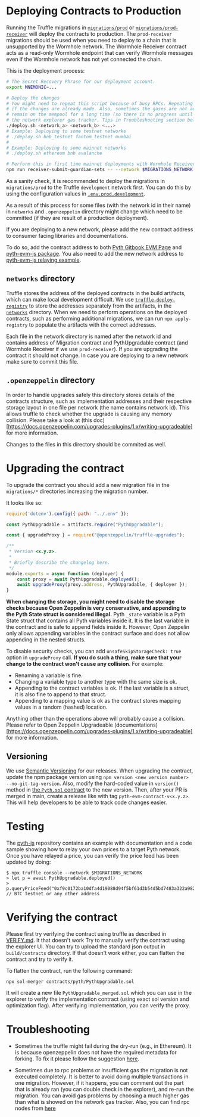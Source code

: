 # Deploying Contracts to Production

Running the Truffle migrations in [`migrations/prod`](migrations/prod) or [`migrations/prod-receiver`](migrations/prod-receiver/) will deploy the contracts to production. The `prod-receiver` migrations should be used when you need to deploy to a chain that is unsupported by the Wormhole network. The Wormhole Receiver contract acts as a read-only Wormhole endpoint that can verify Wormhole messages even if the Wormhole network has not yet connected the chain.

This is the deployment process:

```bash
# The Secret Recovery Phrase for our deployment account.
export MNEMONIC=...

# Deploy the changes
# You might need to repeat this script because of busy RPCs. Repeating would not cause any problem even
# if the changes are already made. Also, sometimes the gases are not adjusted and it will cause the tx to
# remain on the mempool for a long time (so there is no progress until timeout). Please update them with
# the network explorer gas tracker. Tips in Troubleshooting section below can help in case of any error.
./deploy.sh <network_a> <network_b> <...>
# Example: Deploying to some testnet networks
# ./deploy.sh bnb_testnet fantom_testnet mumbai
#
# Example: Deploying to some mainnet networks
# ./deploy.sh ethereum bnb avalanche

# Perform this in first time mainnet deployments with Wormhole Receiver. (Or when guardian sets are upgraded)
npm run receiver-submit-guardian-sets -- --network $MIGRATIONS_NETWORK
```

As a sanity check, it is recommended to deploy the  migrations in `migrations/prod` to the Truffle `development` network first. You can do this by using the configuration values in [`.env.prod.development`](.env.prod.development).

As a result of this process for some files (with the network id in their name) in `networks` and `.openzeppelin` directory might change which need to be committed (if they are result of a production deployment).

If you are deploying to a new network, please add the new contract address to consumer facing libraries and documentations.

To do so, add the contract address to both [Pyth Gitbook EVM Page](https://github.com/pyth-network/pyth-gitbook/blob/main/consumers/evm.md) and [pyth-evm-js package](https://github.com/pyth-network/pyth-js/blob/main/pyth-evm-js/src/index.ts#L13). You also need to add the new network address to [pyth-evm-js relaying example](https://github.com/pyth-network/pyth-js/blob/main/pyth-evm-js/src/examples/EvmRelay.ts#L47).

## `networks` directory
Truffle stores the address of the deployed contracts in the build artifacts, which can make local development difficult. We use [`truffle-deploy-registry`](https://github.com/MedXProtocol/truffle-deploy-registry) to store the addresses separately from the artifacts, in the [`networks`](networks) directory. When we need to perform operations on the deployed contracts, such as performing additional migrations, we can run `npx apply-registry` to populate the artifacts with the correct addresses.

Each file in the network directory is named after the network id and contains address of Migration contract and PythUpgradable contract
(and Wormhole Receiver if we use `prod-receiver`). If you are upgrading the contract it should not change. In case you are deploying to a new network make sure to commit this file.

## `.openzeppelin` directory
In order to handle upgrades safely this directory stores details of the contracts structure, such as implementation addresses
and their respective storage layout in one file per network (the name contains network id). This allows truffle to 
check whether the upgrade is causing any memory collision. Please take a look at (this doc)[https://docs.openzeppelin.com/upgrades-plugins/1.x/writing-upgradeable] 
for more information.

Changes to the files in this directory should be commited as well.

# Upgrading the contract
To upgrade the contract you should add a new migration file in the `migrations/*` directories increasing the migration number.

It looks like so:

```javascript
require('dotenv').config({ path: "../.env" });

const PythUpgradable = artifacts.require("PythUpgradable");

const { upgradeProxy } = require("@openzeppelin/truffle-upgrades");

/**
 * Version <x.y.z>.
 * 
 * Briefly describe the changelog here.
 */
module.exports = async function (deployer) {
    const proxy = await PythUpgradable.deployed();
    await upgradeProxy(proxy.address, PythUpgradable, { deployer });
}
```

**When changing the storage, you might need to disable the storage checks because Open Zeppelin is very conservative,
and appending to the Pyth State struct is considered illegal.** Pyth `_state` variable is a Pyth State
struct that contains all Pyth variables inside it. It is the last variable in the contract
and is safe to append fields inside it. However, Open Zeppelin only allows appending variables
in the contract surface and does not allow appending in the nested structs.

To disable security checks, you can add 
`unsafeSkipStorageCheck: true` option in `upgradeProxy` call. **If you do such a thing, 
make sure that your change to the contract won't cause any collision**. For example:
- Renaming a variable is fine.
- Changing a variable type to another type with the same size is ok.
- Appending to the contract variables is ok. If the last variable is a struct, it is also fine
  to append to that struct.
- Appending to a mapping value is ok as the contract stores mapping values in a random (hashed) location.

Anything other than the operations above will probably cause a collision. Please refer to Open Zeppelin Upgradeable
(documentations)[https://docs.openzeppelin.com/upgrades-plugins/1.x/writing-upgradeable] for more information.

## Versioning

We use [Semantic Versioning](https://semver.org/) for our releases. When upgrading the contract, update the npm package version using
`npm version <new version number> --no-git-tag-version`. Also, modify the hard-coded value in `version()` method in
[the `Pyth.sol` contract](./contracts/pyth/Pyth.sol) to the new version. Then, after your PR is merged in main, create a release like with tag `pyth-evm-contract-v<x.y.z>`. This will help developers to be able to track code changes easier.

# Testing

The [pyth-js][] repository contains an example with documentation and a code sample showing how to relay your own prices to a
target Pyth network. Once you have relayed a price, you can verify the price feed has been updated by doing:

```
$ npx truffle console --network $MIGRATIONS_NETWORK
> let p = await PythUpgradable.deployed()
> p.queryPriceFeed("0xf9c0172ba10dfa4d19088d94f5bf61d3b54d5bd7483a322a982e1373ee8ea31b") // BTC Testnet or any other address
```

[pyth-js]: https://github.com/pyth-network/pyth-js/tree/main/pyth-evm-js#evmrelay

# Verifying the contract

Please first try verifying the contract using truffle as described in [VERIFY.md](./VERIFY.md). It that doesn't work
Try to manually verify the contract using the explorer UI. You can try to upload the standard json output in `build/contracts`
directory. If that doesn't work either, you can flatten the contract and try to verify it.

To flatten the contract, run the following command:

`npx sol-merger contracts/pyth/PythUpgradable.sol`

It will create a new file `PythUpgradable_merged.sol` which you can use in the explorer to verify the implementation contract (using exact sol version and optimization flag). After verifying implementation, you can verify the proxy.

# Troubleshooting

- Sometimes the truffle might fail during the dry-run (e.g., in Ethereum). It is because openzeppelin does not have the required metadata for forking. To fix it please
follow the suggestion [here](https://github.com/OpenZeppelin/openzeppelin-upgrades/issues/241#issuecomment-1192657444).

- Sometimes due to rpc problems or insufficient gas the migration is not executed completely. It is better to avoid doing multiple transactions in one
migration. However, if it happens, you can comment out the part that is already ran (you can double check in the explorer), and re-run the migration.
You can avoid gas problems by choosing a much higher gas than what is showed on the network gas tracker. Also, you can find rpc nodes from
[here](https://chainlist.org/)
